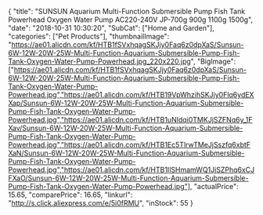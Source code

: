 {
	"title": "SUNSUN Aquarium Multi-Function Submersible Pump Fish Tank Powerhead Oxygen Water Pump AC220-240V JP-700g 900g 1100g 1500g",
	"date": "2018-10-31 10:30:20",
	"SubCat": ["Home and Garden"],
	"categories": ["Pet Products"],
	"thumbnailImage": "https://ae01.alicdn.com/kf/HTB1fSVxhqagSKJjy0Faq6z0dpXaS/Sunsun-6W-12W-20W-25W-Multi-Function-Aquarium-Submersible-Pump-Fish-Tank-Oxygen-Water-Pump-Powerhead.jpg_220x220.jpg",
	"BigImage": ["https://ae01.alicdn.com/kf/HTB1fSVxhqagSKJjy0Faq6z0dpXaS/Sunsun-6W-12W-20W-25W-Multi-Function-Aquarium-Submersible-Pump-Fish-Tank-Oxygen-Water-Pump-Powerhead.jpg","https://ae01.alicdn.com/kf/HTB19VpWhzihSKJjy0Flq6ydEXXap/Sunsun-6W-12W-20W-25W-Multi-Function-Aquarium-Submersible-Pump-Fish-Tank-Oxygen-Water-Pump-Powerhead.jpg","https://ae01.alicdn.com/kf/HTB1uNIdqi0TMKJjSZFNq6y_1FXav/Sunsun-6W-12W-20W-25W-Multi-Function-Aquarium-Submersible-Pump-Fish-Tank-Oxygen-Water-Pump-Powerhead.jpg","https://ae01.alicdn.com/kf/HTB1Ec5TlrwTMeJjSszfq6xbtFXaN/Sunsun-6W-12W-20W-25W-Multi-Function-Aquarium-Submersible-Pump-Fish-Tank-Oxygen-Water-Pump-Powerhead.jpg","https://ae01.alicdn.com/kf/HTB1IlSHmamWQ1JjSZPhq6xCJFXaO/Sunsun-6W-12W-20W-25W-Multi-Function-Aquarium-Submersible-Pump-Fish-Tank-Oxygen-Water-Pump-Powerhead.jpg"],
	"actualPrice": 15.65,
	"comparePrice": 16.65,
	"linkurl": "http://s.click.aliexpress.com/e/5i0fRMU",
	"inStock": 55
}
